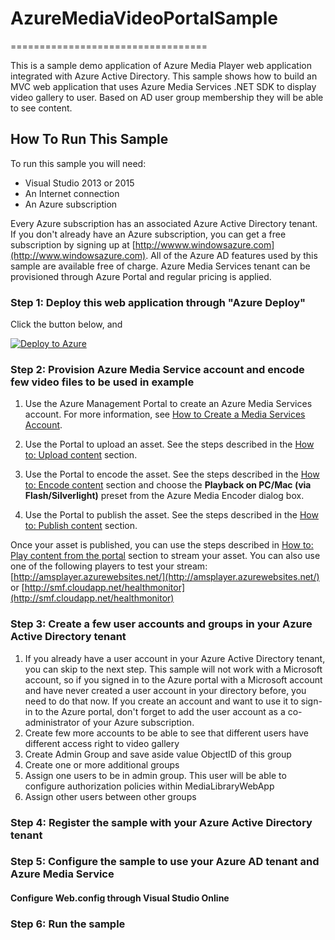 # AzureMediaVideoPortalSample
==================================

This is a sample demo application of Azure Media Player web application integrated with Azure Active Directory.
This sample shows how to build an MVC web application that uses Azure Media Services .NET SDK to display video gallery to user. Based on AD user group membership they will be able to see content.
 
## How To Run This Sample
To run this sample you will need:
- Visual Studio 2013 or 2015
- An Internet connection
- An Azure subscription

Every Azure subscription has an associated Azure Active Directory tenant.  If you don't already have an Azure subscription, you can get a free subscription by signing up at [http://wwww.windowsazure.com](http://www.windowsazure.com).  All of the Azure AD features used by this sample are available free of charge.
Azure Media Services tenant can be provisioned through Azure Portal and regular pricing is applied.


### Step 1:  Deploy this web application through "Azure Deploy"

Click the button below, and 

[![Deploy to Azure](http://azuredeploy.net/deploybutton.png)](https://azuredeploy.net/)


### Step 2:  Provision  Azure Media Service account and encode few video files to be used in example

1. Use the Azure Management Portal to create an Azure Media Services account. For more information, see [How to Create a Media Services Account](http://azure.microsoft.com/en-us/documentation/articles/media-services-create-account/).

2. Use the Portal to upload an asset. See the steps described in the [How to: Upload content](http://azure.microsoft.com/en-us/documentation/articles/media-services-manage-content/) section. 

3.  Use the Portal to encode the asset. See the steps described in the [How to: Encode content](http://azure.microsoft.com/en-us/documentation/articles/media-services-manage-content/) section and choose the **Playback on PC/Mac (via Flash/Silverlight)** preset from the Azure Media Encoder dialog box.

4.  Use the Portal to publish the asset. See the steps described in the [How to: Publish content](http://azure.microsoft.com/en-us/documentation/articles/media-services-manage-content/) section.

Once your asset is published, you can use the steps described in [How to: Play content from the portal](http://azure.microsoft.com/en-us/documentation/articles/media-services-manage-content/) section to stream your asset. You can also use one of the following players to test your stream: [http://amsplayer.azurewebsites.net/](http://amsplayer.azurewebsites.net/) or [http://smf.cloudapp.net/healthmonitor](http://smf.cloudapp.net/healthmonitor)


### Step 3:  Create a few user accounts and groups in your Azure Active Directory tenant

1. If you already have a user account in your Azure Active Directory tenant, you can skip to the next step.  This sample will not work with a Microsoft account, so if you signed in to the Azure portal with a Microsoft account and have never created a user account in your directory before, you need to do that now.  If you create an account and want to use it to sign-in to the Azure portal, don't forget to add the user account as a co-administrator of your Azure subscription.
2. Create few more accounts to be able to see that different users have different access right to video gallery
3. Create Admin Group and save aside value ObjectID of this group
4. Create one or more additional groups
5. Assign one users to be in admin group. This user will be able to configure authorization policies within MediaLibraryWebApp 
6. Assign other users between other groups


### Step 4:  Register the sample with your Azure Active Directory tenant



### Step 5:  Configure the sample to use your Azure AD tenant and Azure Media Service

#### Configure Web.config through Visual Studio Online



### Step 6:  Run the sample


